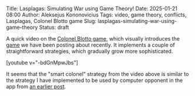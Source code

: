 Title: Lasplagas: Simulating War using Game Theory!
Date: 2025-01-21 08:00
Author: Aleksejus Kononovicius
Tags: video, game theory, conflicts, Lasplagas, Colonel Blotto game
Slug: lasplagas-simulating-war-using-game-theory
Status: draft

A quick video on the [Colonel Blotto game](/tag/colonel-blotto-game/), which
visually introduces the [game](/tag/game-theory/) we have been posting about
recently. It implements a couple of straightforward strategies, which
gradually grow more sophisticated.

[youtube v="-bdGnMpwJbs"]

It seems that the "smart colonel" strategy from the video above is similar
to the strategy I have implemented to be used by computer opponent in the
app from [an earlier post]({filename}/articles/2024/colonel-blotto-game.md).
